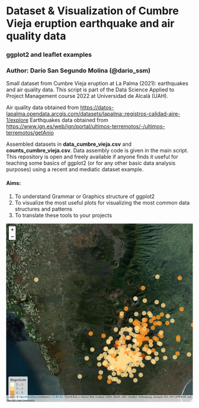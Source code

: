 # Dataset & Visualization of Cumbre Vieja eruption earthquake and air quality data
### ggplot2 and leaflet examples
### Author: Darío San Segundo Molina (@dario_ssm)

Small dataset from Cumbre Vieja eruption at La Palma (2021): earthquakes and air quality data. This script is part of the Data Science Applied to Project Management course 2022 at Universidad de Alcalá (UAH).

Air quality data obtained from https://datos-lapalma.opendata.arcgis.com/datasets/lapalma::registros-calidad-aire-1/explore 
Earthquakes data obtained from https://www.ign.es/web/ign/portal/ultimos-terremotos/-/ultimos-terremotos/getAnio 

Assembled datasets in **data_cumbre_vieja.csv** and **counts_cumbre_vieja.csv**. Data assembly code is given in the main script.
This repository is open and freely available if anyone finds it useful for teaching some basics of ggplot2 (or for any other basic data analysis purposes) using a recent and mediatic dataset example.


#### Aims:
   1) To understand Grammar or Graphics structure of ggplot2
   2) To visualize the most useful plots for visualizing the most common data structures and patterns
   3) To translate these tools to your projects

![Mapa de seísmos durante la erupción en La Palma](/screenshot_cumbrevieja.png)
